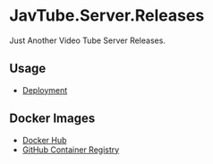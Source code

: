 # JavTube.Server.Releases

Just Another Video Tube Server Releases.

## Usage

- [Deployment](https://github.com/javtube/jellyfin-plugin-javtube/wiki/%E5%90%8E%E7%AB%AF%E9%83%A8%E7%BD%B2)

## Docker Images

- [Docker Hub](https://hub.docker.com/r/javtube/javtube-server)
- [GitHub Container Registry](https://github.com/javtube/javtube-sdk-go/pkgs/container/javtube-server)
